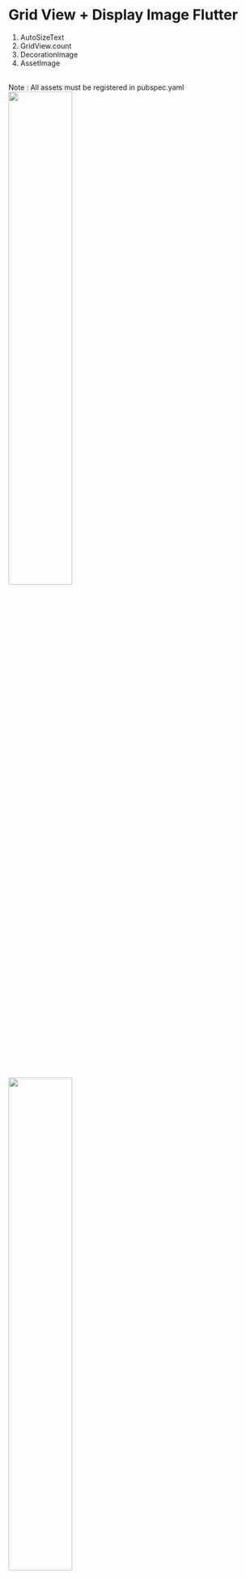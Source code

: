 # Grid View + Display Image Flutter
1. AutoSizeText
2. GridView.count
3. DecorationImage
4. AssetImage
<br>
Note : All assets must be registered in pubspec.yaml
<br>

<img src="https://user-images.githubusercontent.com/48744669/61769358-35ff1800-ae14-11e9-9c00-e614213612d6.png" width=50%/>
<img src="https://user-images.githubusercontent.com/48744669/61769359-3697ae80-ae14-11e9-9a2a-ff2d5fcd04a9.png" width=50%/>
